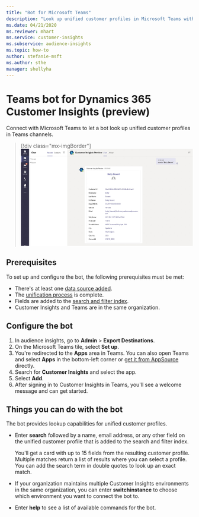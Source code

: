 ```yaml
---
title: "Bot for Microsoft Teams"
description: "Look up unified customer profiles in Microsoft Teams with the help of a bot."
ms.date: 04/21/2020
ms.reviewer: mhart
ms.service: customer-insights
ms.subservice: audience-insights
ms.topic: how-to
author: stefanie-msft
ms.author: sthe
manager: shellyha
---
```


# Teams bot for Dynamics 365 Customer Insights (preview)

Connect with Microsoft Teams to let a bot look up unified customer profiles in Teams channels.

> [!div class="mx-imgBorder"]
> ![Teams bot showing a customer record](media/teams-bot.png "Teams bot showing a customer record")

## Prerequisites

To set up and configure the bot, the following prerequisites must be met:

- There's at least one [data source added](data-sources.md).
- The [unification process](data-unification.md) is complete.
- Fields are added to the [search and filter index](search-filter-index.md).
- Customer Insights and Teams are in the same organization.

## Configure the bot

1. In audience insights, go to **Admin** > **Export Destinations**.
1. On the Microsoft Teams tile, select **Set up**.
1. You're redirected to the **Apps** area in Teams. You can also open Teams and select **Apps** in the bottom-left corner or [get it from AppSource](https://go.microsoft.com/fwlink/?linkid=2124104) directly.
1. Search for **Customer Insights** and select the app.
1. Select **Add**.
1. After signing in to Customer Insights in Teams, you'll see a welcome message and can get started.

## Things you can do with the bot

The bot provides lookup capabilities for unified customer profiles.

- Enter **search** followed by a name, email address, or any other field on the unified customer profile that is added to the search and filter index.

  You'll get a card with up to 15 fields from the resulting customer profile. Multiple matches return a list of results where you can select a profile. You can add the search term in double quotes to look up an exact match.

- If your organization maintains multiple Customer Insights environments in the same organization, you can enter **switchinstance** to choose which environment you want to connect the bot to.

- Enter **help** to see a list of available commands for the bot.  
